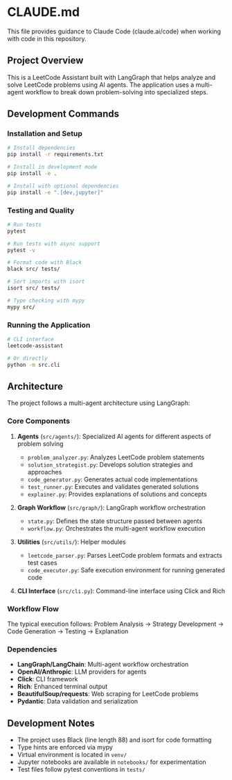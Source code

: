 # CLAUDE.md

This file provides guidance to Claude Code (claude.ai/code) when working with code in this repository.

## Project Overview

This is a LeetCode Assistant built with LangGraph that helps analyze and solve LeetCode problems using AI agents. The application uses a multi-agent workflow to break down problem-solving into specialized steps.

## Development Commands

### Installation and Setup
```bash
# Install dependencies
pip install -r requirements.txt

# Install in development mode
pip install -e .

# Install with optional dependencies
pip install -e ".[dev,jupyter]"
```

### Testing and Quality
```bash
# Run tests
pytest

# Run tests with async support
pytest -v

# Format code with Black
black src/ tests/

# Sort imports with isort
isort src/ tests/

# Type checking with mypy
mypy src/
```

### Running the Application
```bash
# CLI interface
leetcode-assistant

# Or directly
python -m src.cli
```

## Architecture

The project follows a multi-agent architecture using LangGraph:

### Core Components

1. **Agents** (`src/agents/`): Specialized AI agents for different aspects of problem solving
   - `problem_analyzer.py`: Analyzes LeetCode problem statements
   - `solution_strategist.py`: Develops solution strategies and approaches
   - `code_generator.py`: Generates actual code implementations
   - `test_runner.py`: Executes and validates generated solutions
   - `explainer.py`: Provides explanations of solutions and concepts

2. **Graph Workflow** (`src/graph/`): LangGraph workflow orchestration
   - `state.py`: Defines the state structure passed between agents
   - `workflow.py`: Orchestrates the multi-agent workflow execution

3. **Utilities** (`src/utils/`): Helper modules
   - `leetcode_parser.py`: Parses LeetCode problem formats and extracts test cases
   - `code_executor.py`: Safe execution environment for running generated code

4. **CLI Interface** (`src/cli.py`): Command-line interface using Click and Rich

### Workflow Flow
The typical execution follows: Problem Analysis → Strategy Development → Code Generation → Testing → Explanation

### Dependencies
- **LangGraph/LangChain**: Multi-agent workflow orchestration
- **OpenAI/Anthropic**: LLM providers for agents
- **Click**: CLI framework
- **Rich**: Enhanced terminal output
- **BeautifulSoup/requests**: Web scraping for LeetCode problems
- **Pydantic**: Data validation and serialization

## Development Notes

- The project uses Black (line length 88) and isort for code formatting
- Type hints are enforced via mypy
- Virtual environment is located in `venv/`
- Jupyter notebooks are available in `notebooks/` for experimentation
- Test files follow pytest conventions in `tests/`